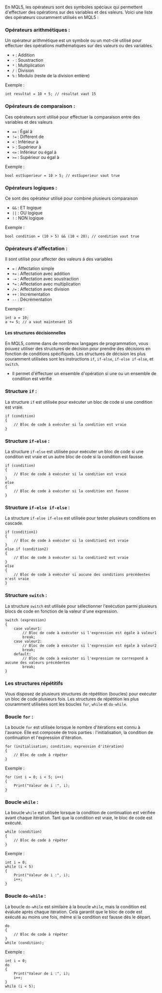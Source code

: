 En MQL5, les opérateurs sont des symboles spéciaux qui permettent d'effectuer des opérations sur des variables et des valeurs. Voici une liste des opérateurs couramment utilisés en MQL5 :

### Opérateurs arithmétiques :

Un opérateur arithmétique est un symbole ou un mot-clé utilisé pour effectuer des opérations mathématiques sur des valeurs ou des variables.

- `+` : Addition
- `-` : Soustraction
- `*` : Multiplication
- `/` : Division
- `%` : Modulo (reste de la division entière)

Exemple :
```mql5
int resultat = 10 + 5; // résultat vaut 15
```

### Opérateurs de comparaison :
Ces opérateurs sont utilisé pour effectuer la comparaison entre des variables et des valeurs
- `==` : Égal à
- `!=` : Différent de
- `<` : Inférieur à
- `>` : Supérieur à
- `<=` : Inférieur ou égal à
- `>=` : Supérieur ou égal à

Exemple :
```mql5
bool estSuperieur = 10 > 5; // estSuperieur vaut true
```

### Opérateurs logiques :
Ce sont des opérateur utilisé pour combiné plusieurs comparaison

- `&&` : ET logique
- `||` : OU logique
- `!` : NON logique

Exemple :
```mql5
bool condition = (10 > 5) && (10 < 20); // condition vaut true
```

### Opérateurs d'affectation :
Il sont utilisè pour affecter des valeurs á des variables

- `=` : Affectation simple
- `+=` : Affectation avec addition
- `-=` : Affectation avec soustraction
- `*=` : Affectation avec multiplication
- `/=` : Affectation avec division
- `++` : Incrémentation
- `--` : Décrémentation

Exemple :
```mql5
int a = 10;
a += 5; // a vaut maintenant 15
```

#### Les structures décisionnelles

En MQL5, comme dans de nombreux langages de programmation, vous pouvez utiliser des structures de décision pour prendre des décisions en fonction de conditions spécifiques. Les structures de décision les plus couramment utilisées sont les instructions `if`, `if-else`, `if-else if-else`, et `switch`.

- Il permet d'éffectuer un ensemble d'opération si une ou un ensemble de condition est vérifié

### Structure `if` :
La structure `if` est utilisée pour exécuter un bloc de code si une condition est vraie.

```mql5
if (condition)
{
    // Bloc de code à exécuter si la condition est vraie
}
```

### Structure `if-else` :
La structure `if-else` est utilisée pour exécuter un bloc de code si une condition est vraie et un autre bloc de code si la condition est fausse.

```mql5
if (condition)
{
    // Bloc de code à exécuter si la condition est vraie
}
else
{
    // Bloc de code à exécuter si la condition est fausse
}
```

### Structure `if-else if-else` :
La structure `if-else if-else` est utilisée pour tester plusieurs conditions en cascade.

```mql5
if (condition1)
{
    // Bloc de code à exécuter si la condition1 est vraie
}
else if (condition2)
{
    // Bloc de code à exécuter si la condition2 est vraie
}
else
{
    // Bloc de code à exécuter si aucune des conditions précédentes n'est vraie
}
```

### Structure `switch` :
La structure `switch` est utilisée pour sélectionner l'exécution parmi plusieurs blocs de code en fonction de la valeur d'une expression.

```mql5
switch (expression)
{
    case valeur1:
        // Bloc de code à exécuter si l'expression est égale à valeur1
        break;
    case valeur2:
        // Bloc de code à exécuter si l'expression est égale à valeur2
        break;
    default:
        // Bloc de code à exécuter si l'expression ne correspond à aucune des valeurs précédentes
        break;
}
```


### Les structures répétitifs

Vous disposez de plusieurs structures de répétition (boucles) pour exécuter un bloc de code plusieurs fois. Les structures de répétition les plus couramment utilisées sont les boucles `for`, `while` et `do-while`.

### Boucle `for` :
La boucle `for` est utilisée lorsque le nombre d'itérations est connu à l'avance. Elle est composée de trois parties : l'initialisation, la condition de continuation et l'expression d'itération.

```mql5
for (initialisation; condition; expression d'itération)
{
    // Bloc de code à répéter
}
```

Exemple :
```mql5
for (int i = 0; i < 5; i++)
{
    Print("Valeur de i :", i);
}
```

### Boucle `while` :
La boucle `while` est utilisée lorsque la condition de continuation est vérifiée avant chaque itération. Tant que la condition est vraie, le bloc de code est exécuté.

```mql5
while (condition)
{
    // Bloc de code à répéter
}
```

Exemple :
```mql5
int i = 0;
while (i < 5)
{
    Print("Valeur de i :", i);
    i++;
}
```

### Boucle `do-while` :
La boucle `do-while` est similaire à la boucle `while`, mais la condition est évaluée après chaque itération. Cela garantit que le bloc de code est exécuté au moins une fois, même si la condition est fausse dès le départ.

```mql5
do
{
    // Bloc de code à répéter
}
while (condition);
```

Exemple :
```mql5
int i = 0;
do
{
    Print("Valeur de i :", i);
    i++;
}
while (i < 5);
```
